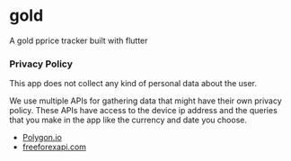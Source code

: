 # gold

A gold pprice tracker built with flutter

### Privacy Policy
This app does not collect any kind of personal data about the user.

We use multiple APIs for gathering data that might have their own privacy policy.
These APIs have access to the device ip address and the queries that you make in the app like the currency and date you choose.

- [Polygon.io](https://polygon.io/privacy)
- [freeforexapi.com](https://www.freeforexapi.com/)
